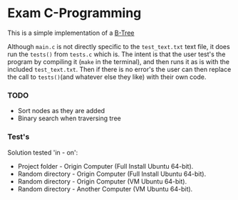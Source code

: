 # Exam C-Programming

This is a simple implementation of a [B-Tree](https://en.wikipedia.org/wiki/B-tree "Wikipedia")

Although `main.c` is not directly specific to the `test_text.txt` text file, it does run the `tests()` from `tests.c` which is. The intent is that the user test's the program by compiling it (`make` in the terminal), and then runs it as is with the included `test_text.txt`.
Then if there is no error's the user can then replace the call to `tests()`(and whatever else they like) with their own code.

### TODO

 - Sort nodes as they are added
 - Binary search when traversing tree

### Test's

Solution tested 'in - on':
 - Project folder - Origin Computer (Full Install Ubuntu 64-bit).
 - Random directory - Origin Computer (Full Install Ubuntu 64-bit).
 - Random directory - Origin Computer (VM Ubuntu 64-bit).
 - Random directory - Another Computer (VM Ubuntu 64-bit).
